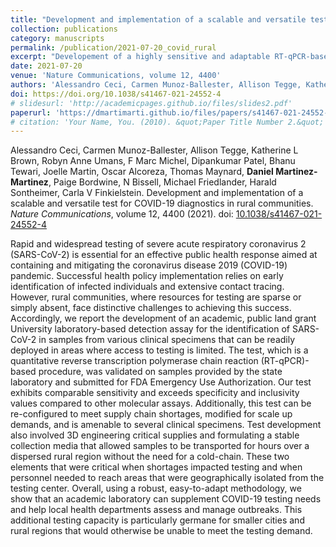 ```yaml
---
title: "Development and implementation of a scalable and versatile test for COVID-19 diagnostics in rural communities"
collection: publications
category: manuscripts
permalink: /publication/2021-07-20_covid_rural
excerpt: "Developement of a highly sensitive and adaptable RT-qPCR-based SARS-CoV-2 test to rapidly supplement COVID-19 testing needs, especially in rural and underserved communities, by 3D printing critical supplies and creating a cold-chain-independent transport media."
date: 2021-07-20
venue: 'Nature Communications, volume 12, 4400'
authors: 'Alessandro Ceci, Carmen Munoz-Ballester, Allison Tegge, Katherine L Brown, Robyn Anne Umans, F Marc Michel, Dipankumar Patel, Bhanu Tewari, Joelle Martin, Oscar Alcoreza, Thomas Maynard, Daniel Martinez-Martinez, Paige Bordwine, N Bissell, Michael Friedlander, Harald Sontheimer, Carla V Finkielstein'
doi: https://doi.org/10.1038/s41467-021-24552-4
# slidesurl: 'http://academicpages.github.io/files/slides2.pdf'
paperurl: 'https://dmartimarti.github.io/files/papers/s41467-021-24552-4.pdf'
# citation: 'Your Name, You. (2010). &quot;Paper Title Number 2.&quot; <i>Journal 1</i>. 1(2).'
---
```


Alessandro Ceci, Carmen Munoz-Ballester, Allison Tegge, Katherine L Brown, Robyn Anne Umans, F Marc Michel, Dipankumar Patel, Bhanu Tewari, Joelle Martin, Oscar Alcoreza, Thomas Maynard, **Daniel Martinez-Martinez**, Paige Bordwine, N Bissell, Michael Friedlander, Harald Sontheimer, Carla V Finkielstein. Development and implementation of a scalable and versatile test for COVID-19 diagnostics in rural communities. *Nature Communications*, volume 12, 4400 (2021). doi: [10.1038/s41467-021-24552-4](https://doi.org/10.1038/s41467-021-24552-4)

Rapid and widespread testing of severe acute respiratory coronavirus 2 (SARS-CoV-2) is essential for an effective public health response aimed at containing and mitigating the coronavirus disease 2019 (COVID-19) pandemic. Successful health policy implementation relies on early identification of infected individuals and extensive contact tracing. However, rural communities, where resources for testing are sparse or simply absent, face distinctive challenges to achieving this success. Accordingly, we report the development of an academic, public land grant University laboratory-based detection assay for the identification of SARS-CoV-2 in samples from various clinical specimens that can be readily deployed in areas where access to testing is limited. The test, which is a quantitative reverse transcription polymerase chain reaction (RT-qPCR)-based procedure, was validated on samples provided by the state laboratory and submitted for FDA Emergency Use Authorization. Our test exhibits comparable sensitivity and exceeds specificity and inclusivity values compared to other molecular assays. Additionally, this test can be re-configured to meet supply chain shortages, modified for scale up demands, and is amenable to several clinical specimens. Test development also involved 3D engineering critical supplies and formulating a stable collection media that allowed samples to be transported for hours over a dispersed rural region without the need for a cold-chain. These two elements that were critical when shortages impacted testing and when personnel needed to reach areas that were geographically isolated from the testing center. Overall, using a robust, easy-to-adapt methodology, we show that an academic laboratory can supplement COVID-19 testing needs and help local health departments assess and manage outbreaks. This additional testing capacity is particularly germane for smaller cities and rural regions that would otherwise be unable to meet the testing demand.